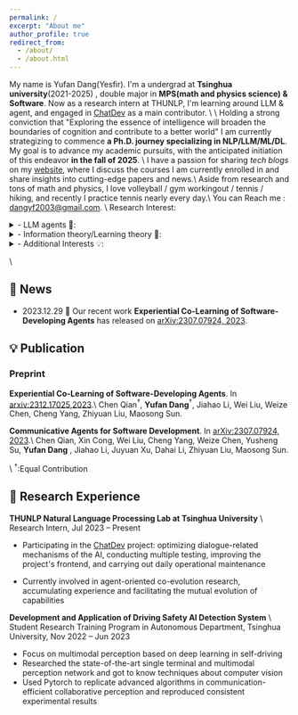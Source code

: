 ```yaml
---
permalink: /
excerpt: "About me"
author_profile: true
redirect_from: 
  - /about/
  - /about.html
---
```


  My name is Yufan Dang(Yesfir). I'm a undergrad at **Tsinghua university**(2021-2025) , double major in **MPS(math and physics science) & Software**. Now as a research intern at THUNLP, I'm learning around LLM & agent, and engaged in [ChatDev](https://github.com/OpenBMB/ChatDev) as a main contributor. \\
  \\
  Holding a strong conviction that "Exploring the essence of intelligence will broaden the boundaries of cognition and contribute to a better world" I am currently strategizing to commence **a Ph.D. journey specializing in NLP/LLM/ML/DL**. My goal is to advance my academic pursuits, with the anticipated initiation of this endeavor **in the fall of 2025**.
  \\
  I have a passion for sharing _tech blogs_ on my [website](https://na-wen.github.io/year-archive/), where I discuss the courses I am currently enrolled in and share insights into cutting-edge papers and news.\\ 
  Aside from research and tons of math and physics, I love volleyball / gym workingout / tennis / hiking, and recently I practice tennis nearly every day.\\
  You can Reach me : [dangyf2003@gmail.com](mailto:dangyf2003@gmail.com). 
\\
Research Interest:
<details>
<summary>
- LLM agents 🤖: </summary>
  I aim to constructing LLM multi-agent frameworks for effctively and efficiently solving certain tasks(before I focus on software developing, but hold passion to explore more) to fully leverage the ability of LLM.
  </details>
<details>
<summary>
- Information theory/Learning theory 🎨: </summary>
  - The breakthroughs in language models became evident in 2022, overshadowing advancements in vision models.
  - These language models excel as sophisticated compressors of linguistic data, adeptly encapsulating and harnessing the latent intelligence embedded within language through their parameters.
  My ambition lies in unraveling the fundamental aspects of language intelligence, primarily through the perspectives of information theory and learning theory, which aims to provide a more holistic understanding of the current capabilities of LLMs.
  </details>
<details>
<summary>
- Additional Interests 💡:</summary>
  - Exploring the realms of Reinforcement Learning, which currently employs agents not specific to language processing, offering a distinct yet intriguing perspective.
  - Delving into the Mixture of Experts model, an innovative concept originating from ensemble methods, which primarily captivates and inspires my curiosity...
  </details>
  
\\

## 🍺 News
- 2023.12.29 🥳 Our recent work **Experiential Co-Learning of Software-Developing Agents** has released on [arXiv:2307.07924, 2023](https://arxiv.org/abs/2307.07924). 

## 💡 Publication
### Preprint
**Experiential Co-Learning of Software-Developing Agents**. In [arxiv:2312.17025,2023](https://arxiv.org/abs/2312.17025).\\
Chen Qian$^{†}$, **Yufan Dang**$^{†}$, Jiahao Li, Wei Liu, Weize Chen, Cheng Yang, Zhiyuan Liu, Maosong Sun.


**Communicative Agents for Software Development**. In [arXiv:2307.07924, 2023](https://arxiv.org/abs/2307.07924).\\
Chen Qian, Xin Cong, Wei Liu, Cheng Yang, Weize Chen, Yusheng Su, **Yufan Dang** , Jiahao Li, Juyuan Xu, Dahai Li, Zhiyuan Liu, Maosong Sun. 

\\
$^{†}$:Equal Contribution

## 🐣 Research Experience

**THUNLP Natural Language Processing Lab at Tsinghua University** \\
Research Intern, Jul 2023 – Present

- Participating in the [ChatDev](https://github.com/OpenBMB/ChatDev) project: optimizing dialogue-related mechanisms of the AI, conducting multiple testing, improving the project's frontend, and carrying out daily operational maintenance

- Currently involved in agent-oriented co-evolution research, accumulating experience and facilitating the mutual evolution of capabilities 

**Development and Application of Driving Safety AI Detection System** \\
Student Research Training Program in Autonomous Department, Tsinghua University, Nov 2022 – Jun 2023

- Focus on multimodal perception based on deep learning in self-driving
- Researched the state-of-the-art single terminal and multimodal perception network and got to know techniques about computer vision
- Used Pytorch to replicate advanced algorithms in communication-efficient collaborative perception and reproduced consistent experimental results


